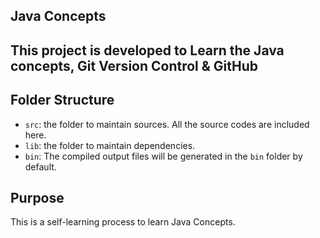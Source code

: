 ## Java Concepts

<h2> This project is developed to Learn the Java concepts, Git Version Control & GitHub </h2> 

<h2> Folder Structure </h2>

- `src`: the folder to maintain sources. All the source codes are included here.
- `lib`: the folder to maintain dependencies.
- `bin`: The compiled output files will be generated in the `bin` folder by default.
  
## Purpose
This is a self-learning process to learn Java Concepts.
